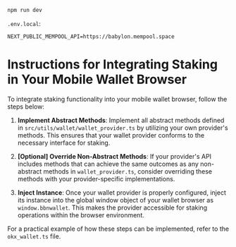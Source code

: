 ```bash
npm run dev
```

`.env.local`:

```
NEXT_PUBLIC_MEMPOOL_API=https://babylon.mempool.space
```


# Instructions for Integrating Staking in Your Mobile Wallet Browser

To integrate staking functionality into your mobile wallet browser, follow the steps below:

1. **Implement Abstract Methods**: Implement all abstract methods defined in `src/utils/wallet/wallet_provider.ts` by utilizing your own provider's methods. This ensures that your wallet provider conforms to the necessary interface for staking.

2. **[Optional] Override Non-Abstract Methods**: If your provider's API includes methods that can achieve the same outcomes as any non-abstract methods in `wallet_provider.ts`, consider overriding these methods with your provider-specific implementations.

3. **Inject Instance**: Once your wallet provider is properly configured, inject its instance into the global window object of your wallet browser as `window.bbnwallet`. This makes the provider accessible for staking operations within the browser environment.

For a practical example of how these steps can be implemented, refer to the `okx_wallet.ts` file.

